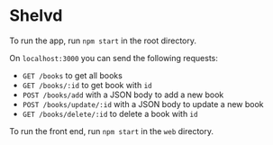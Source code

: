 # Shelvd

To run the app, run `npm start` in the root directory.

On `localhost:3000` you can send the following requests:

- `GET /books` to get all books
- `GET /books/:id` to get book with `id`
- `POST /books/add` with a JSON body to add a new book
- `POST /books/update/:id` with a JSON body to update a new book
- `GET /books/delete/:id` to delete a book with `id`

To run the front end, run `npm start` in the `web` directory.
